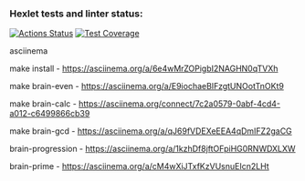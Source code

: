 ### Hexlet tests and linter status:
[![Actions Status](https://github.com/dyachenkodenis/php-project-lvl1/workflows/hexlet-check/badge.svg)](https://github.com/dyachenkodenis/php-project-lvl1/actions)
[![Test Coverage](https://api.codeclimate.com/v1/badges/a99a88d28ad37a79dbf6/test_coverage)](https://codeclimate.com/github/codeclimate/codeclimate/test_coverage)


asciinema

make install -  https://asciinema.org/a/6e4wMrZOPigbI2NAGHN0qTVXh

make brain-even - https://asciinema.org/a/E9iochaeBIFzgtUNOotTnOKt9

make brain-calc - https://asciinema.org/connect/7c2a0579-0abf-4cd4-a012-c6499866cb39

make brain-gcd -    https://asciinema.org/a/qJ69fVDEXeEEA4qDmIFZ2gaCG

brain-progression - https://asciinema.org/a/1kzhDf8jftOFpiHG0RNWDXLXW

brain-prime - https://asciinema.org/a/cM4wXiJTxfKzVUsnuEIcn2LHt


